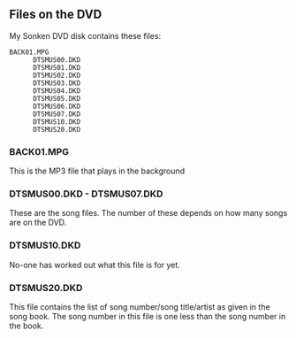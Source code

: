 
##  Files on the DVD 


My Sonken DVD disk contains these files:

```
BACK01.MPG
	  DTSMUS00.DKD
	  DTSMUS01.DKD
	  DTSMUS02.DKD
	  DTSMUS03.DKD
	  DTSMUS04.DKD
	  DTSMUS05.DKD
	  DTSMUS06.DKD
	  DTSMUS07.DKD
	  DTSMUS10.DKD
	  DTSMUS20.DKD
```

###   BACK01.MPG 


This is the MP3 file that plays in the background

###  DTSMUS00.DKD - DTSMUS07.DKD 


These are the song files. The number of these depends on how many
songs are on the DVD.

###  DTSMUS10.DKD 


No-one has worked out what this file is for yet.

###  DTSMUS20.DKD 


This file contains the list of song number/song title/artist
as given in the song book. The song number in this file
is one less than the song number in the book.
